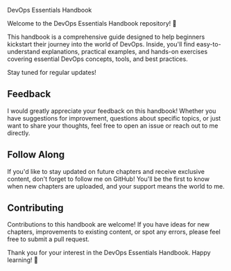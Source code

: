  DevOps Essentials Handbook

Welcome to the DevOps Essentials Handbook repository! 📘

This handbook is a comprehensive guide designed to help beginners kickstart their journey into the world of DevOps. Inside, you'll find easy-to-understand explanations, practical examples, and hands-on exercises covering essential DevOps concepts, tools, and best practices.

 Stay tuned for regular updates!

## Feedback

I would greatly appreciate your feedback on this handbook! Whether you have suggestions for improvement, questions about specific topics, or just want to share your thoughts, feel free to open an issue or reach out to me directly.

## Follow Along

If you'd like to stay updated on future chapters and receive exclusive content, don't forget to follow me on GitHub! You'll be the first to know when new chapters are uploaded, and your support means the world to me.

## Contributing

Contributions to this handbook are welcome! If you have ideas for new chapters, improvements to existing content, or spot any errors, please feel free to submit a pull request.

Thank you for your interest in the DevOps Essentials Handbook. Happy learning! 🚀
